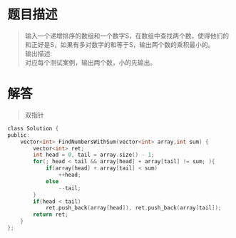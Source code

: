 # 题目描述    
> 输入一个递增排序的数组和一个数字S，在数组中查找两个数，使得他们的和正好是S，如果有多对数字的和等于S，输出两个数的乘积最小的。   
输出描述:   
对应每个测试案例，输出两个数，小的先输出。

# 解答

> 双指针

```c
class Solution {
public:
    vector<int> FindNumbersWithSum(vector<int> array,int sum) {
        vector<int> ret;
        int head = 0, tail = array.size() - 1;
        for(; head < tail && array[head] + array[tail] != sum; ){
            if(array[head] + array[tail] < sum)
                ++head;
            else
                --tail;
        }
        if(head < tail)
            ret.push_back(array[head]), ret.push_back(array[tail]);
        return ret;
    }
};
```